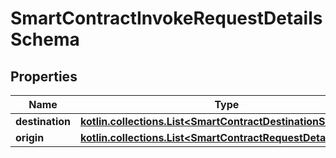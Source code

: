 
# SmartContractInvokeRequestDetailsSchema

## Properties
Name | Type | Description | Notes
------------ | ------------- | ------------- | -------------
**destination** | [**kotlin.collections.List&lt;SmartContractDestinationSchema&gt;**](SmartContractDestinationSchema.md) |  |  [optional]
**origin** | [**kotlin.collections.List&lt;SmartContractRequestDetailsOrigin&gt;**](SmartContractRequestDetailsOrigin.md) |  |  [optional]



